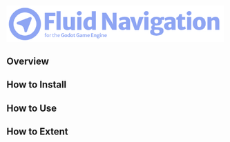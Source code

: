 ![Fluid Navigation Logo](https://github.com/ewandos/godot-plugin-fluid-group-navigation/blob/main/assets/project_title.jpg)

## Overview

## How to Install

## How to Use

## How to Extent
